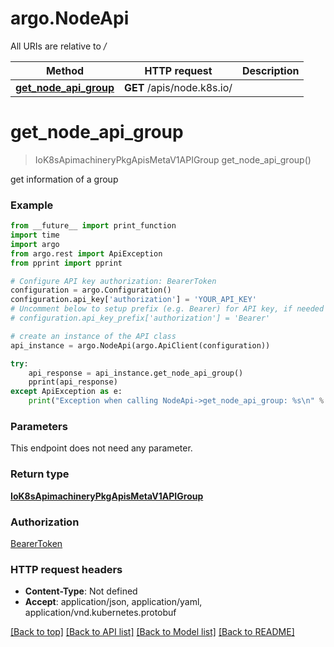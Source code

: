 # argo.NodeApi

All URIs are relative to */*

Method | HTTP request | Description
------------- | ------------- | -------------
[**get_node_api_group**](NodeApi.md#get_node_api_group) | **GET** /apis/node.k8s.io/ | 

# **get_node_api_group**
> IoK8sApimachineryPkgApisMetaV1APIGroup get_node_api_group()



get information of a group

### Example
```python
from __future__ import print_function
import time
import argo
from argo.rest import ApiException
from pprint import pprint

# Configure API key authorization: BearerToken
configuration = argo.Configuration()
configuration.api_key['authorization'] = 'YOUR_API_KEY'
# Uncomment below to setup prefix (e.g. Bearer) for API key, if needed
# configuration.api_key_prefix['authorization'] = 'Bearer'

# create an instance of the API class
api_instance = argo.NodeApi(argo.ApiClient(configuration))

try:
    api_response = api_instance.get_node_api_group()
    pprint(api_response)
except ApiException as e:
    print("Exception when calling NodeApi->get_node_api_group: %s\n" % e)
```

### Parameters
This endpoint does not need any parameter.

### Return type

[**IoK8sApimachineryPkgApisMetaV1APIGroup**](IoK8sApimachineryPkgApisMetaV1APIGroup.md)

### Authorization

[BearerToken](../README.md#BearerToken)

### HTTP request headers

 - **Content-Type**: Not defined
 - **Accept**: application/json, application/yaml, application/vnd.kubernetes.protobuf

[[Back to top]](#) [[Back to API list]](../README.md#documentation-for-api-endpoints) [[Back to Model list]](../README.md#documentation-for-models) [[Back to README]](../README.md)

